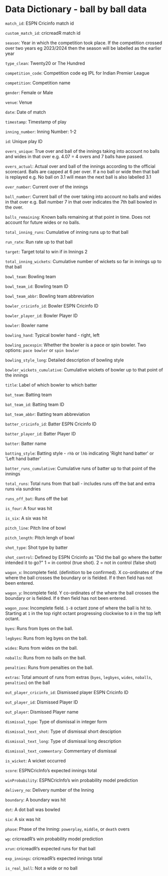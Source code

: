 # Data Dictionary - ball by ball data

`match_id`: ESPN Cricinfo match id

`custom_match_id`: cricreadR match id

`season`: Year in which the competition took place. If the competition crossed over two years eg 2023/2024 then the season will be labelled as the earlier year 

`type_clean`: Twenty20 or The Hundred

`competition_code`: Competition code eg IPL for Indian Premier League

`competition`: Competition name

`gender`: Female or Male

`venue`: Venue

`date`: Date of match

`timestamp`: Timestamp of play

`inning_number`: Inning Number: 1-2

`id`: Unique play ID

`overs_unique`: True over and ball of the innings taking into account no balls and wides in that over e.g. 4.07 = 4 overs and 7 balls have passed.

`overs_actual`: Actual over and ball of the innings according to the official scorecard. Balls are capped at 6 per over. If a no ball or wide then that ball is replayed e.g. No ball on 3.1 will mean the next ball is also labelled 3.1

`over_number`: Current over of the innings

`ball_number`: Current ball of the over taking into account no balls and wides in that over e.g. Ball number 7 in that over indicates the 7th ball bowled in the over.

`balls_remaining`: Known balls remaining at that point in time. Does not account for future wides or no balls.

`total_inning_runs`: Cumulative of inning runs up to that ball

`run_rate`: Run rate up to that ball

`target`: Target total to win if in Innings 2

`total_inning_wickets`: Cumulative number of wickets so far in innings up to that ball

`bowl_team`: Bowling team

`bowl_team_id`: Bowling team ID

`bowl_team_abbr`: Bowling team abbreviation 

`bowler_cricinfo_id`: Bowler ESPN Cricinfo ID

`bowler_player_id`: Bowler Player ID

`bowler`: Bowler name

`bowling_hand`: Typical bowler hand - right, left

`bowling_pacespin`: Whether the bowler is a pace or spin bowler. Two options: `pace bowler` or `spin bowler`

`bowling_style_long`: Detailed description of bowling style

`bowler_wickets_cumulative`: Cumulative wickets of bowler up to that point of the innings

`title`: Label of which bowler to which batter

`bat_team`: Batting team

`bat_team_id`: Batting team ID

`bat_team_abbr`: Batting team abbreviation

`batter_cricinfo_id`: Batter ESPN Cricinfo ID

`batter_player_id`: Batter Player ID

`batter`: Batter name

`batting_style`: Batting style - `rhb` or `lhb` indicating 'Right hand batter' or 'Left hand batter'

`batter_runs_cumulative`: Cumulative runs of batter up to that point of the innings

`total_runs`: Total runs from that ball - includes runs off the bat and extra runs via sundries

`runs_off_bat`: Runs off the bat

`is_four`: A four was hit

`is_six`: A six was hit

`pitch_line`: Pitch line of bowl

`pitch_length`: Pitch lengh of bowl

`shot_type`: Shot type by batter

`shot_control`: Defined by ESPN Cricinfo as "Did the ball go where the batter intended it to go?" 1 = in control (true shot). 2 = not in control (false shot)

`wagon_x`: Incomplete field. (definition to be confirmed). X co-ordinates of the where the ball crosses the boundary or is fielded. If `0` then field has not been entered.

`wagon_y`: Incomplete field. Y co-ordinates of the where the ball crosses the boundary or is fielded. If `0` then field has not been entered.

`wagon_zone`: Incomplete field. `1-8` octant zone of where the ball is hit to. Starting at `1` in the top right octant progressing clockwise to `8` in the top left octant.

`byes`: Runs from byes on the ball.

`legbyes`: Runs from leg byes on the ball.

`wides`: Runs from wides on the ball.

`noballs`: Runs from no balls on the ball.

`penalties`: Runs from penalties on the ball.

`extras`: Total amount of runs from extras (`byes`, `legbyes`, `wides`, `noballs`, `penalties`) on the ball

`out_player_cricinfo_id`: Dismissed player ESPN Cricinfo ID 

`out_player_id`: Dismissed Player ID

`out_player`: Dismissed Player name

`dismissal_type`: Type of dismissal in integer form

`dismissal_text_shot`: Type of dismissal short desciption

`dismissal_text_long`: Type of dismissal long description

`dismissal_text_commentary`: Commentary of dismissal

`is_wicket`: A wicket occurred

`score`: ESPNCricInfo’s expected innings total

`winProbability`: ESPNCricInfo’s win probability model prediction

`delivery_no`: Delivery number of the Inning

`boundary`: A boundary was hit

`dot`: A dot ball was bowled

`six`: A six was hit

`phase`: Phase of the Inning: `powerplay`, `middle`, or `death` overs

`wp`: cricreadR’s win probability model prediction

`xrun`: cricreadR’s expected runs for that ball

`exp_innings`: cricreadR’s expected innings total

`is_real_ball`: Not a wide or no ball
